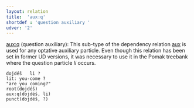 ```yaml
---
layout: relation
title:  'aux:q'
shortdef : 'question auxiliary '
udver: '2'
---
```



[aux:q]() (question auxiliary): This sub-type of the dependency relation [aux]() is used for any optative auxiliary particle. 
Even though this relation has been set in former UD versions, it was necessary to use it in the Pomak treebank where the  question particle *li* occurs. 

~~~ sdparse
dojdéš   li ? 
lit: you-come ?
"are you coming?" 
root(dojdéš)
aux:q(dojdéš, li)
punct(dojdéš, ?)
~~~

<!-- Interlanguage links updated Út 9. května 2023, 20:04:02 CEST -->
